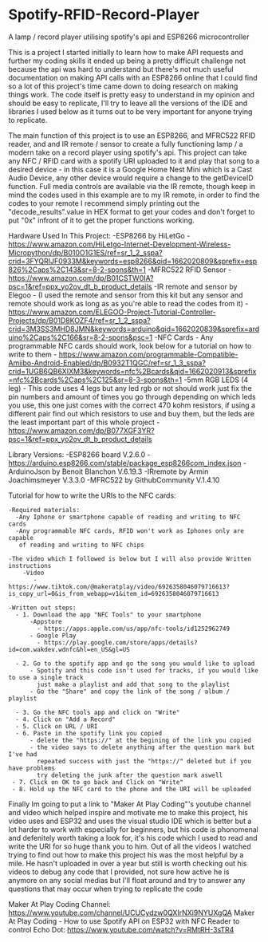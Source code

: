 # Spotify-RFID-Record-Player
A lamp / record player utilising spotify's api and ESP8266 microcontroller

This is a project I started initially to learn how to make API requests and further my coding skills
it ended up being a pretty difficult challenge not because the api was hard to understand but there's not 
much useful documentation on making API calls with an ESP8266 online that I could find so a lot of
this project's time came down to doing research on making things work. The code itself is pretty easy
to understand in my opinion and should be easy to replicate, I'll try to leave all the versions of the 
IDE and libraries I used below as it turns out to be very important for anyone trying to replicate. 

The main function of this project is to use an ESP8266, and MFRC522 RFID reader, and and IR remote / sensor
to create a fully functioning lamp / a modern take on a record player using spotify's api. This project
can take any NFC / RFID card with a spotify URI uploaded to it and play that song to a desired device -
in this case it is a Google Home Nest Mini which is a Cast Audio Device, any other device would require
a change to the getDeviceID function. Full media controls are available via the IR remote, though keep in
mind the codes used in this example are to my IR remote, in order to find the codes to your remote I 
recommend simply printing out the "decode_results".value in HEX format to get your codes and don't forget
to put "0x" infront of it to get the proper functions working. 


Hardware Used In This Project:
  -ESP8266 by HiLetGo
    - https://www.amazon.com/HiLetgo-Internet-Development-Wireless-Micropython/dp/B010O1G1ES/ref=sr_1_2_sspa?crid=3FYQRIJF0933M&keywords=esp8266&qid=1662020809&sprefix=esp826%2Caps%2C143&sr=8-2-spons&th=1
  -MFRC522 RFID Sensor 
    - https://www.amazon.com/dp/B01CSTW0IA?psc=1&ref=ppx_yo2ov_dt_b_product_details
  -IR remote and sensor by Elegoo
    - (I used the remote and sensor from this kit but any sensor and remote should work as long as 
       as you're able to read the codes from it)
    - https://www.amazon.com/ELEGOO-Project-Tutorial-Controller-Projects/dp/B01D8KOZF4/ref=sr_1_2_sspa?crid=3M3SS3MHD8JMN&keywords=arduino&qid=1662020839&sprefix=arduino%2Caps%2C166&sr=8-2-spons&psc=1
  -NFC Cards
    - Any programmable NFC cards should work, look below for a tutorial on how to write to them
    - https://www.amazon.com/programmable-Compatible-Amiibo-Android-Enabled/dp/B0932T1QGC/ref=sr_1_3_sspa?crid=1UGB6QB6XIXM3&keywords=nfc%2Bcards&qid=1662020913&sprefix=nfc%2Bcards%2Caps%2C125&sr=8-3-spons&th=1
  -5mm RGB LEDS (4 leg)
    - This code uses 4 legs but any led rgb or not should work just fix the pin numbers 
      and amount of times you go through depending on which leds you use, this one just 
      comes with the correct 470 kohm resistors, if using a different pair find out which
      resistors to use and buy them, but the leds are the least important part of this whole project
    - https://www.amazon.com/dp/B077XGF3YR?psc=1&ref=ppx_yo2ov_dt_b_product_details
  
  
Library Versions:
  -ESP8266 board V.2.6.0
    -https://arduino.esp8266.com/stable/package_esp8266com_index.json
  -ArduinoJson by Benoit Blanchon V.6.19.3
  -IRremote by Armin Joachimsmeyer V.3.3.0
  -MFRC522 by GithubCommunity V.1.4.10
  
  
  Tutorial for how to write the URIs to the NFC cards:
  
    -Required materials:
      -Any Iphone or smartphone capable of reading and writing to NFC cards
      -Any programmable NFC cards, RFID won't work as Iphones only are capable
       of reading and writing to NFC chips
       
    -The video which I followed is below but I will also provide Written instructions
        -Video 
           - https://www.tiktok.com/@makeratplay/video/6926358046079716613?is_copy_url=0&is_from_webapp=v1&item_id=6926358046079716613
           
    -Written out steps:
      - 1. Download the app "NFC Tools" to your smartphone
          -Appstore
            - https://apps.apple.com/us/app/nfc-tools/id1252962749
          - Google Play
            - https://play.google.com/store/apps/details?id=com.wakdev.wdnfc&hl=en_US&gl=US
      
      - 2. Go to the spotify app and go the song you would like to upload
          - Spotify and this code isn't used for tracks, if you would like to use a single track
            just make a playlist and add that song to the playlist
          - Go the "Share" and copy the link of the song / album / playlist
          
      - 3. Go the NFC tools app and click on "Write"
      - 4. Click on "Add a Record"
      - 5. Click on URL / URI
      - 6. Paste in the spotify link you copied
          - delete the "https://" at the begining of the link you copied
          - the video says to delete anything after the question mark but I've had
            repeated success with just the "https://" deleted but if you have problems
            try deleting the junk after the question mark aswell
     - 7. Click on OK to go back and Click on "Write"
     - 8. Hold up the NFC card to the phone and the URI will be uploaded
     
     
 Finally Im going to put a link to "Maker At Play Coding"'s youtube channel and video which
 helped inspire and motivate me to make this project, his video uses and ESP32 and uses the 
 visual studio IDE which is better but a lot harder to work with especially for beginners, but
 his code is phonomenal and defenitely worth taking a look for, it's his code which I used to 
 read and write the URI for so huge thank you to him. Out of all the videos I watched trying to 
 find out how to make this project his was the most helpful by a mile. He hasn't uploaded in over a 
 year but still is worth checking out his videos to debug any code that I provided, not sure how 
 active he is anymore on any social medias but I'll float around and try to answer any questions 
 that may occur when trying to replicate the code
 
 Maker At Play Coding Channel: https://www.youtube.com/channel/UCUCydzw0QXIrNXi9NYUXgQA
 Maker At Play Coding - How to use Spotify API on ESP32 with NFC Reader to control Echo Dot: https://www.youtube.com/watch?v=RMtRH-3sTR4
  
  
  
  
  
